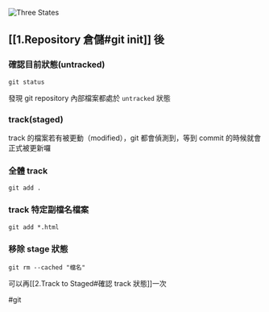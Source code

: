 ![Three States](https://w3c.hexschool.com/img/%E8%9E%A2%E5%B9%95%E6%88%AA%E5%9C%96_2019-11-16_22.03.067qvx7.png)


## [[1.Repository 倉儲#git init]] 後
### 確認目前狀態(untracked)
```
git status
```

發現 git repository 內部檔案都處於 `untracked` 狀態

### track(staged)
track 的檔案若有被更動（modified），git 都會偵測到，等到 commit 的時候就會正式被更新囉
### 全體 track
````
git add .
````
### track 特定副檔名檔案
````
git add *.html
````
### 移除 stage 狀態
````
git rm --cached "檔名"
````


可以再[[2.Track to Staged#確認 track 狀態]]一次


#git